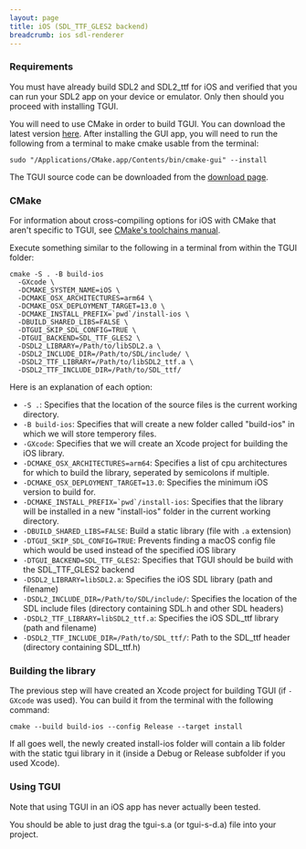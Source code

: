 ```yaml
---
layout: page
title: iOS (SDL_TTF_GLES2 backend)
breadcrumb: ios sdl-renderer
---
```


### Requirements

You must have already build SDL2 and SDL2_ttf for iOS and verified that you can run your SDL2 app on your device or emulator. Only then should you proceed with installing TGUI.

You will need to use CMake in order to build TGUI. You can download the latest version [here](https://cmake.org/download/). After installing the GUI app, you will need to run the following from a terminal to make cmake usable from the terminal:
```
sudo "/Applications/CMake.app/Contents/bin/cmake-gui" --install
```

The TGUI source code can be downloaded from the [download page](/download).

### CMake

For information about cross-compiling options for iOS with CMake that aren't specific to TGUI, see [CMake's toolchains manual](https://cmake.org/cmake/help/latest/manual/cmake-toolchains.7.html#cross-compiling-for-ios-tvos-or-watchos).

Execute something similar to the following in a terminal from within the TGUI folder:
```
cmake -S . -B build-ios
  -GXcode \
  -DCMAKE_SYSTEM_NAME=iOS \
  -DCMAKE_OSX_ARCHITECTURES=arm64 \
  -DCMAKE_OSX_DEPLOYMENT_TARGET=13.0 \
  -DCMAKE_INSTALL_PREFIX=`pwd`/install-ios \
  -DBUILD_SHARED_LIBS=FALSE \
  -DTGUI_SKIP_SDL_CONFIG=TRUE \
  -DTGUI_BACKEND=SDL_TTF_GLES2 \
  -DSDL2_LIBRARY=/Path/to/libSDL2.a \
  -DSDL2_INCLUDE_DIR=/Path/to/SDL/include/ \
  -DSDL2_TTF_LIBRARY=/Path/to/libSDL2_ttf.a \
  -DSDL2_TTF_INCLUDE_DIR=/Path/to/SDL_ttf/
```

Here is an explanation of each option:  
- `-S .`: Specifies that the location of the source files is the current working directory.
- `-B build-ios`: Specifies that will create a new folder called "build-ios" in which we will store temperory files.
- `-GXcode`: Specifies that we will create an Xcode project for building the iOS library.
- `-DCMAKE_OSX_ARCHITECTURES=arm64`: Specifies a list of cpu architectures for which to build the library, seperated by semicolons if multiple.
- `-DCMAKE_OSX_DEPLOYMENT_TARGET=13.0`: Specifies the minimum iOS version to build for.
- ``-DCMAKE_INSTALL_PREFIX=`pwd`/install-ios``: Specifies that the library will be installed in a new "install-ios" folder in the current working directory.
- `-DBUILD_SHARED_LIBS=FALSE`: Build a static library (file with `.a` extension)
- `-DTGUI_SKIP_SDL_CONFIG=TRUE`: Prevents finding a macOS config file which would be used instead of the specified iOS library
- `-DTGUI_BACKEND=SDL_TTF_GLES2`: Specifies that TGUI should be build with the SDL\_TTF\_GLES2 backend
- `-DSDL2_LIBRARY=libSDL2.a`: Specifies the iOS SDL library (path and filename)
- `-DSDL2_INCLUDE_DIR=/Path/to/SDL/include/`: Specifies the location of the SDL include files (directory containing SDL.h and other SDL headers)
- `-DSDL2_TTF_LIBRARY=libSDL2_ttf.a`: Specifies the iOS SDL_ttf library (path and filename)
- `-DSDL2_TTF_INCLUDE_DIR=/Path/to/SDL_ttf/`: Path to the SDL_ttf header (directory containing SDL_ttf.h)

### Building the library

The previous step will have created an Xcode project for building TGUI (if `-GXcode` was used). You can build it from the terminal with the following command:
```
cmake --build build-ios --config Release --target install
```

If all goes well, the newly created install-ios folder will contain a lib folder with the static tgui library in it (inside a Debug or Release subfolder if you used Xcode).

### Using TGUI

<p><span class="Red">Note that using TGUI in an iOS app has never actually been tested.</span></p>

You should be able to just drag the tgui-s.a (or tgui-s-d.a) file into your project.
